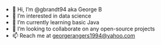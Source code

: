 - 👋 Hi, I’m @gbrandt94 aka George B
- 👀 I’m interested in data science
- 🌱 I’m currently learning basic Java
- 💞️ I’m looking to collaborate on any open-source projects
- 📫 Reach me at georgerangers1994@yahoo.com
<!---
gbrandt94/gbrandt94 is a ✨ special ✨ repository because its `README.md` (this file) appears on your GitHub profile.
You can click the Preview link to take a look at your changes.
--->
